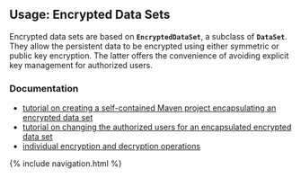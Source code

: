 ## Usage: Encrypted Data Sets

Encrypted data sets are based on **`EncryptedDataSet`**, a subclass of **`DataSet`**. They allow the persistent data to be encrypted using either symmetric or public key encryption. The latter offers the convenience of avoiding explicit key management for authorized users.

### Documentation

* [tutorial on creating a self-contained Maven project encapsulating an encrypted data set](tutorials/creating-encrypted-dataset.html)
* [tutorial on changing the authorized users for an encapsulated encrypted data set](tutorials/updating-authorized-users.html)
* [individual encryption and decryption operations](operations/)

{% include navigation.html %}
